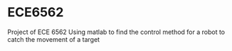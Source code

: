 # ECE6562
Project of ECE 6562
Using matlab to find the control method for a robot to catch the movement of a target
